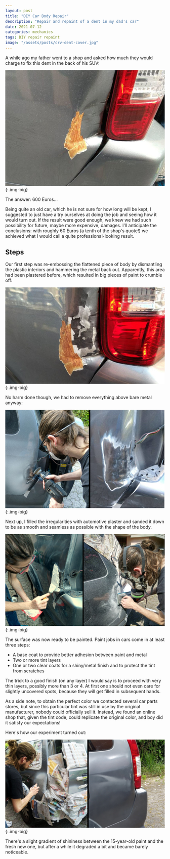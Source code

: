 ```yaml
---
layout: post
title: "DIY Car Body Repair"
description: "Repair and repaint of a dent in my dad's car"
date: 2021-07-12
categories: mechanics
tags: DIY repair repaint
image: "/assets/posts/crv-dent-cover.jpg"
---
```


A while ago my father went to a shop and asked how much they would charge to fix this dent in the back of his SUV:

![Original damage](/assets/posts/crv-dent-1.jpg){:.img-big}

The answer: 600 Euros...

Being quite an old car, which he is not sure for how long will be kept, I suggested to just have a try ourselves at doing the job and seeing how it would turn out. If the result were good enough, we knew we had such possibility for future, maybe more expensive, damages. I'll anticipate the conclusions: with roughly 60 Euros (a tenth of the shop's quote!) we achieved what I would call a quite professional-looking result.

## Steps

Our first step was re-embossing the flattened piece of body by dismantling the plastic interiors and hammering the metal back out. Apparently, this area had been plastered before, which resulted in big pieces of paint to crumble off:

![Re-embossed body](/assets/posts/crv-dent-2.jpg){:.img-big}

No harm done though, we had to remove everything above bare metal anyway:

![Paint and plaster sanded away](/assets/posts/crv-dent-3.jpg){:.img-big}

Next up, I filled the irregularities with automotive plaster and sanded it down to be as smooth and seamless as possible with the shape of the body.

![Filling irregularities with plaster](/assets/posts/crv-dent-4.jpg){:.img-big}

The surface was now ready to be painted. Paint jobs in cars come in at least three steps:
- A base coat to provide better adhesion between paint and metal
- Two or more tint layers
- One or two clear coats for a shiny/metal finish and to protect the tint from scratches

The trick to a good finish (on any layer) I would say is to proceed with very thin layers, possibly more than 3 or 4. At first one should not even care for slightly uncovered spots, because they will get filled in subsequent hands.

As a side note, to obtain the perfect color we contacted several car parts stores, but since this particular tint was still in use by the original manufacturer, nobody could officially sell it. Instead, we found an online shop that, given the tint code, could replicate the original color, and boy did it satisfy our expectations!

Here's how our experiment turned out:

![Filling irregularities with plaster](/assets/posts/crv-dent-5.jpg){:.img-big}

There's a slight gradient of shininess between the 15-year-old paint and the fresh new one, but after a while it degraded a bit and became barely noticeable.
